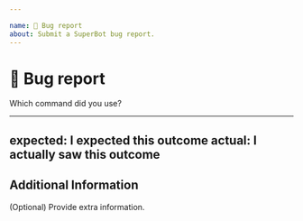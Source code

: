 ```yaml
---

name: 🐛 Bug report
about: Submit a SuperBot bug report.
---
```


# 🐛 Bug report

Which command did you use?

---
expected: I expected this outcome
actual: I actually saw this outcome
---

## Additional Information

(Optional) Provide extra information.
